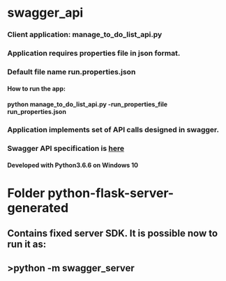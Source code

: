 # swagger_api

### Client application: manage_to_do_list_api.py
### Application requires properties file in json format.
### Default file name run.properties.json

#### How to run the app:
#### python manage_to_do_list_api.py -run_properties_file run_properties.json

### Application implements set of API calls designed in swagger.
### Swagger API specification is [here](https://app.swaggerhub.com/apis/aweiker/ToDo/1.0.0)



#### Developed with Python3.6.6 on Windows 10

# Folder python-flask-server-generated
## Contains fixed server SDK. It is possible now to run it as:
## >python -m swagger_server

